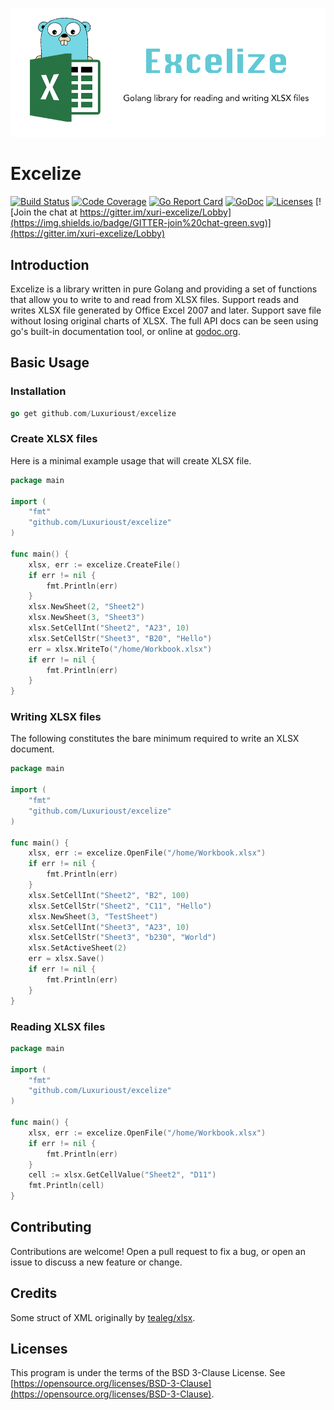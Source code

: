 ![Excelize](./excelize.png "Excelize")

# Excelize

[![Build Status](https://travis-ci.org/Luxurioust/excelize.svg?branch=master)](https://travis-ci.org/Luxurioust/excelize)
[![Code Coverage](https://codecov.io/gh/Luxurioust/excelize/branch/master/graph/badge.svg)](https://codecov.io/gh/Luxurioust/excelize)
[![Go Report Card](https://goreportcard.com/badge/github.com/Luxurioust/excelize)](https://goreportcard.com/report/github.com/Luxurioust/excelize)
[![GoDoc](https://godoc.org/github.com/Luxurioust/excelize?status.svg)](https://godoc.org/github.com/Luxurioust/excelize)
[![Licenses](https://img.shields.io/badge/license-bsd-orange.svg)](https://opensource.org/licenses/BSD-3-Clause)
[![Join the chat at https://gitter.im/xuri-excelize/Lobby](https://img.shields.io/badge/GITTER-join%20chat-green.svg)](https://gitter.im/xuri-excelize/Lobby)

## Introduction

Excelize is a library written in pure Golang and providing a set of functions that allow you to write to and read from XLSX files. Support reads and writes XLSX file generated by Office Excel 2007 and later. Support save file without losing original charts of XLSX. The full API docs can be seen using go's built-in documentation tool, or online at [godoc.org](https://godoc.org/github.com/Luxurioust/excelize).

## Basic Usage

### Installation

```go
go get github.com/Luxurioust/excelize
```

### Create XLSX files

Here is a minimal example usage that will create XLSX file.

```go
package main

import (
    "fmt"
    "github.com/Luxurioust/excelize"
)

func main() {
    xlsx, err := excelize.CreateFile()
    if err != nil {
        fmt.Println(err)
    }
    xlsx.NewSheet(2, "Sheet2")
    xlsx.NewSheet(3, "Sheet3")
    xlsx.SetCellInt("Sheet2", "A23", 10)
    xlsx.SetCellStr("Sheet3", "B20", "Hello")
    err = xlsx.WriteTo("/home/Workbook.xlsx")
    if err != nil {
        fmt.Println(err)
    }
}
```

### Writing XLSX files

The following constitutes the bare minimum required to write an XLSX document.

```go
package main

import (
    "fmt"
    "github.com/Luxurioust/excelize"
)

func main() {
    xlsx, err := excelize.OpenFile("/home/Workbook.xlsx")
    if err != nil {
        fmt.Println(err)
    }
    xlsx.SetCellInt("Sheet2", "B2", 100)
    xlsx.SetCellStr("Sheet2", "C11", "Hello")
    xlsx.NewSheet(3, "TestSheet")
    xlsx.SetCellInt("Sheet3", "A23", 10)
    xlsx.SetCellStr("Sheet3", "b230", "World")
    xlsx.SetActiveSheet(2)
    err = xlsx.Save()
    if err != nil {
        fmt.Println(err)
    }
}
```

### Reading XLSX files

```go
package main

import (
    "fmt"
    "github.com/Luxurioust/excelize"
)

func main() {
    xlsx, err := excelize.OpenFile("/home/Workbook.xlsx")
    if err != nil {
        fmt.Println(err)
    }
    cell := xlsx.GetCellValue("Sheet2", "D11")
    fmt.Println(cell)
}
```

## Contributing

Contributions are welcome! Open a pull request to fix a bug, or open an issue to discuss a new feature or change.

## Credits

Some struct of XML originally by [tealeg/xlsx](https://github.com/tealeg/xlsx).

## Licenses

This program is under the terms of the BSD 3-Clause License. See [https://opensource.org/licenses/BSD-3-Clause](https://opensource.org/licenses/BSD-3-Clause).